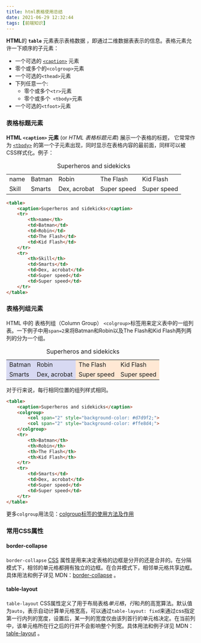 ```yaml
---
title: html表格使用总结
date: 2021-06-29 12:32:44
tags: [前端知识]
---
```


**HTML**的 **`table`** 元素表示表格数据 ，即通过二维数据表表示的信息。表格元素允许一下顺序的子元素：

- 一个可选的 [`<caption>`](https://developer.mozilla.org/zh-CN/docs/Web/HTML/Element/caption) 元素
- 零个或多个的`<colgroup>`元素
- 一个可选的`<thead>`元素
- 下列任意一个:
  - 零个或多个`<tr>`元素 
  - 零个或多个` <tbody>`元素
- 一个可选的`<tfoot>`元素

<!-- more -->

### 表格标题元素

**HTML `<caption>` 元素** (or *HTML 表格标题元素*) 展示一个表格的标题， 它常常作为 [`<tbody>`](https://developer.mozilla.org/zh-CN/docs/Web/HTML/Element/table) 的第一个子元素出现，同时显示在表格内容的最前面，同样可以被CSS样式化。例子：

<table>
    <caption>Superheros and sidekicks</caption>
    <tr>
        <td>name</td>
        <td>Batman</td>
        <td>Robin</td>
        <td>The Flash</td>
        <td>Kid Flash</td>
    </tr>
    <tr>
        <td>Skill</td>
        <td>Smarts</td>
        <td>Dex, acrobat</td>
        <td>Super speed</td>
        <td>Super speed</td>
    </tr>
</table>



```html
<table>
    <caption>Superheros and sidekicks</caption>
    <tr>
        <th>name</th>
        <td>Batman</td>
        <td>Robin</td>
        <td>The Flash</td>
        <td>Kid Flash</td>
    </tr>
    <tr>
        <th>Skill</th>
        <td>Smarts</td>
        <td>Dex, acrobat</td>
        <td>Super speed</td>
        <td>Super speed</td>
    </tr>
</table>
```

### 表格列组元素

HTML 中的 表格列组（Column Group） `<colgroup>`标签用来定义表中的一组列表。一下例子中用`span=2`来将Batman和Robin以及The Flash和Kid Flash两列两列的分为一个组。

<table>
    <caption>Superheros and sidekicks</caption>
    <colgroup >
        <col span="2" style="background-color: #d7d9f2;">
        <col span="2" style="background-color: #ffe8d4;">
    </colgroup>
    <tr style="background: none;">
        <td>Batman</td>
        <td>Robin</td>
        <td>The Flash</td>
        <td>Kid Flash</td>
    </tr>
    <tr style="background: none;">
        <td>Smarts</td>
        <td>Dex, acrobat</td>
        <td>Super speed</td>
        <td>Super speed</td>
    </tr>
</table>



对于行来说，每行相同位置的组列样式相同。

```html
<table>
    <caption>Superheros and sidekicks</caption>
    <colgroup>
        <col span="2" style="background-color: #d7d9f2;">
        <col span="2" style="background-color: #ffe8d4;">
    </colgroup>
    <tr>
        <th>Batman</th>
        <th>Robin</th>
        <th>The Flash</th>
        <th>Kid Flash</th>
    </tr>
    <tr>
        <td>Smarts</td>
        <td>Dex, acrobat</td>
        <td>Super speed</td>
        <td>Super speed</td>
    </tr>
</table>
```

更多`colgroup`用法见：[colgroup标签的使用方法及作用](https://liudaima.com/a/253.html)

### 常用CSS属性

#### border-collapse

`border-collapse` [CSS](https://developer.mozilla.org/zh-CN/docs/Web/CSS) 属性是用来决定表格的边框是分开的还是合并的。在分隔模式下，相邻的单元格都拥有独立的边框。在合并模式下，相邻单元格共享边框。具体用法和例子详见 MDN：[border-collapse](https://developer.mozilla.org/zh-CN/docs/Web/CSS/border-collapse) 。

#### table-layout

`table-layout` CSS属性定义了用于布局表格*单元格*，*行*和*列*的高宽算法。默认值为`auto`，表示自动计算单元格宽高，可以通过`table-layout: fixd`来通过css指定第一行内列的宽度，设置后，某一列的宽度仅由该列首行的单元格决定。在当前列中，该单元格所在行之后的行并不会影响整个列宽。具体用法和例子详见 MDN：[table-layout](https://developer.mozilla.org/zh-CN/docs/Web/CSS/table-layout) 。